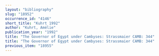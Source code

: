 ```yaml
---
layout: "bibliography"
slug: "18952"
occurrence_id: "4146"
short_title: "Kuhrt 1992"
author: "Kuhrt, Amélie"
publication_year: "1992"
title: "The Governor of Egypt under Cambyses: Strassmaier CAMB: 344"
title: "The Governor of Egypt under Cambyses: Strassmaier CAMB: 344"
previous_item: "18955"
---
```

